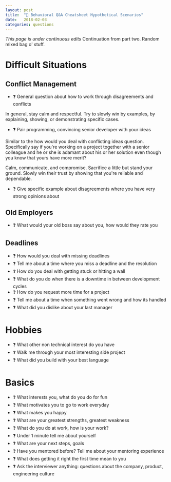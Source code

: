 ```yaml
---
layout: post
title:  "📕 Behavioral Q&A Cheatsheet Hypothetical Scenarios"
date:   2018-02-03
categories: questions
---
```

*This page is under continuous edits* Continuation from part two. Random mixed bag o' stuff.

# Difficult Situations
## Conflict Management
- ❓ General question about how to work through disagreements and conflicts 

In general, stay calm and respectful. Try to slowly win by examples, by explaining, showing, or demonstrating specific cases.

- ❓ Pair programming, convincing senior developer with your ideas

Similar to the how would you deal with conflicting ideas question. Specifically say if you're working on a project together with a senior colleague and he or she is adamant about his or her solution even though you know that yours have more merit?

Calm, communicate, and compromise. Sacrifice a little but stand your ground. Slowly win their trust by showing that you're reliable and dependable.

- ❓ Give specific example about disagreements where you have very strong opinions about

## Old Employers
- ❓ What would your old boss say about you, how would they rate you

## Deadlines
- ❓ How would you deal with missing deadlines
- ❓ Tell me about a time where you miss a deadline and the resolution
- ❓ How do you deal with getting stuck or hitting a wall
- ❓ What do you do when there is a downtime in between development cycles
- ❓ How do you request more time for a project
- ❓ Tell me about a time when something went wrong and how its handled
- ❓ What did you dislike about your last manager

# Hobbies
- ❓ What other non technical interest do you have
- ❓ Walk me through your most interesting side project
- ❓ What did you build with your best language

# Basics
- ❓ What interests you, what do you do for fun
- ❓ What motivates you to go to work everyday
- ❓ What makes you happy
- ❓ What are your greatest strengths, greatest weakness
- ❓ What do you do at work, how is your work? 
- ❓ Under 1 minute tell me about yourself
- ❓ What are your next steps, goals
- ❓ Have you mentored before? Tell me about your mentoring experience
- ❓ What does getting it right the first time mean to you
- ❓ Ask the interviewer anything: questions about the company, product, engineering culture
